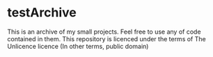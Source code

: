 # testArchive

This is an archive of my small projects.
Feel free to use any of code contained in them.
This repository is licenced under the terms of The Unlicence licence (In other terms, public domain)